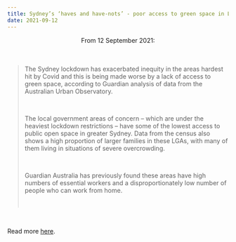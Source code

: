 ```yaml
---
title: Sydney’s ‘haves and have-nots’ - poor access to green space in LGAs of concern
date: 2021-09-12
---
```


<center>From 12 September 2021:</center><br><br>

<blockquote><p>The Sydney lockdown has exacerbated inequity in the areas hardest hit by Covid and this is being made worse by a lack of access to green space, according to Guardian analysis of data from the Australian Urban Observatory.</p><br>

<p>The local government areas of concern – which are under the heaviest lockdown restrictions – have some of the lowest access to public open space in greater Sydney. Data from the census also shows a high proportion of larger families in these LGAs, with many of them living in situations of severe overcrowding.</p><br>

<p>Guardian Australia has previously found these areas have high numbers of essential workers and a disproportionately low number of people who can work from home.</p><br>

</blockquote><br>

<p>Read more <a href="https://www.theguardian.com/world/datablog/2021/sep/13/sydneys-haves-and-have-nots-poor-access-to-green-space-in-lgas-of-concern">here</a>.</p>